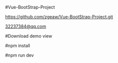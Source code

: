 #Vue-BootStrap-Project

https://github.com/zgeaw/Vue-BootStrap-Project.git

32237384@qq.com

#Download demo view

#npm install

#npm run dev